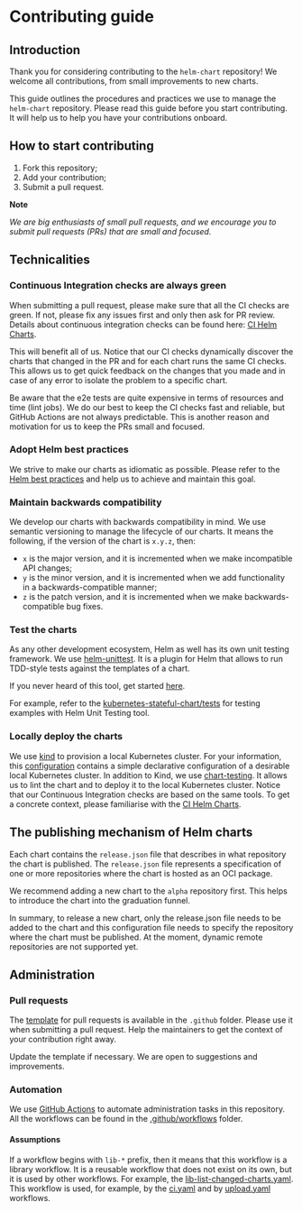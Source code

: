 # Contributing guide

## Introduction

Thank you for considering contributing to the `helm-chart` repository! We welcome all contributions,
from small improvements to new charts.

This guide outlines the procedures and practices we use to manage the `helm-chart` repository. Please read this guide
before you start contributing. It will help us to help you have your contributions onboard.

## How to start contributing

1. Fork this repository;
2. Add your contribution;
3. Submit a pull request.

**Note**

*We are big enthusiasts of small pull requests, and we encourage you to submit pull requests (PRs) that are small and focused.*

## Technicalities

### Continuous Integration checks are always green

When submitting a pull request, please make sure that all the CI checks are green. If not, please fix any issues first and only then
ask for PR review. Details about continuous integration checks can be found here: [CI Helm Charts](.github/workflows/ci.yaml).

This will benefit all of us. Notice that our CI checks dynamically discover the charts that changed in the PR and for each
chart runs the same CI checks. This allows us to get quick feedback on the changes that you made and in case of any error to
isolate the problem to a specific chart.

Be aware that the e2e tests are quite expensive in terms of resources and time (lint jobs). We do our best to keep the
CI checks fast and reliable, but GitHub Actions are not always predictable. This is another reason and motivation for
us to keep the PRs small and focused.

### Adopt Helm best practices

We strive to make our charts as idiomatic as possible. Please refer to the [Helm best practices](https://helm.sh/docs/chart_best_practices/)
and help us to achieve and maintain this goal.

### Maintain backwards compatibility

We develop our charts with backwards compatibility in mind. We use semantic versioning to manage the lifecycle of our charts.
It means the following, if the version of the chart is `x.y.z`, then:

* `x` is the major version, and it is incremented when we make incompatible API changes;
* `y` is the minor version, and it is incremented when we add functionality in a backwards-compatible manner;
* `z` is the patch version, and it is incremented when we make backwards-compatible bug fixes.

### Test the charts

As any other development ecosystem, Helm as well has its own unit testing framework. We use [helm-unittest](https://github.com/helm-unittest/helm-unittest).
It is a plugin for Helm that allows to run TDD-style tests against the templates of a chart.

If you never heard of this tool, get started [here](https://github.com/helm-unittest/helm-unittest?tab=readme-ov-file#get-started).

For example, refer to the [kubernetes-stateful-chart/tests](./charts/kubernetes-stateful-chart/tests) for testing examples with
Helm Unit Testing tool.

### Locally deploy the charts

We use [kind](https://kind.sigs.k8s.io/) to provision a local Kubernetes cluster. For your information, this
[configuration](./lib/Kind/cluster.yaml) contains a simple declarative configuration of a desirable local Kubernetes cluster.
In addition to Kind, we use [chart-testing](https://github.com/helm/chart-testing). It allows us to lint the chart and to
deploy it to the local Kubernetes cluster. Notice that our Continuous Integration checks are based on the same tools.
To get a concrete context, please familiarise with the [CI Helm Charts](.github/workflows/ci.yaml).

## The publishing mechanism of Helm charts

Each chart contains the `release.json` file that describes in what repository the chart is published. The `release.json` file
represents a specification of one or more repositories where the chart is hosted as an OCI package.

We recommend adding a new chart to the `alpha` repository first. This helps to introduce the chart into the graduation
funnel.

In summary, to release a new chart, only the release.json file needs to be added to the chart and this configuration file
needs to specify the repository where the chart must be published. At the moment, dynamic remote repositories are not supported yet.

## Administration

### Pull requests

The [template](.github/PULL_REQUEST_TEMPLATE.md) for pull requests is available in the `.github` folder. Please use it
when submitting a pull request. Help the maintainers to get the context of your contribution right away.

Update the template if necessary. We are open to suggestions and improvements.

### Automation

We use [GitHub Actions](https://docs.github.com/en/actions) to automate administration tasks in this repository. All the
workflows can be found in the [.github/workflows](.github/workflows) folder.

#### Assumptions

If a workflow begins with `lib-*` prefix, then it means that this workflow is a library workflow. It is a reusable workflow
that does not exist on its own, but it is used by other workflows. For example, the [lib-list-changed-charts.yaml](.github/workflows/lib-list-changed-charts.yaml).
This workflow is used, for example, by the [ci.yaml](.github/workflows/ci.yaml) and by [upload.yaml](.github/workflows/upload.yaml) workflows.
